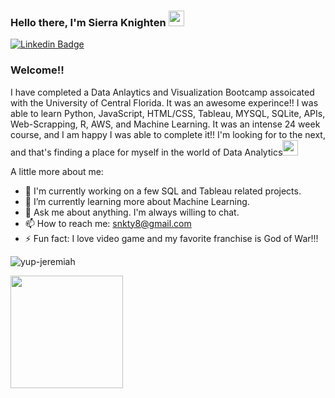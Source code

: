 ### Hello there, I'm Sierra Knighten <img src="https://media2.giphy.com/media/LOnt6uqjD9OexmQJRB/giphy.gif" width="25px">

[![Linkedin Badge](https://img.shields.io/badge/-LinkedIn-0e76a8?style=flat-square&logo=Linkedin&logoColor=white)](https://linkedin.com/in/sierra-knighten)

### Welcome!!

I have completed a Data Anlaytics and Visualization Bootcamp assoicated with the University of Central Florida.  It was an awesome experince!! I was able to learn Python, JavaScript, HTML/CSS, Tableau, MYSQL, SQLite, APIs, Web-Scrapping, R, AWS, and Machine Learning.  It was an intense 24 week course, and I am happy I was able to complete it!! I'm looking for to the next, and that's finding a place for myself in the world of Data Analytics<img src="https://media3.giphy.com/media/QBSPma5jP9ReSAdxKw/giphy.gif" width="25px">


A little more about me:

- 🔭 I'm currently working on a few SQL and Tableau related projects. 
- 🌱 I’m currently learning more about Machine Learning.
- 💬 Ask me about anything. I'm always willing to chat.
- 📫 How to reach me: snkty8@gmail.com
- ⚡ Fun fact: I love video game and my favorite franchise is God of War!!!

![yup-jeremiah](https://github.com/snkty8/snkty8/assets/78936833/a564a3e1-84ed-4ef2-bc7f-4f35580ea8f4)


<p>
  <img height="180em" src="https://github-readme-stats.vercel.app/api/top-langs/?username=snkty8&exclude_repo=KNN-Image-Classification&show_icons=true&hide_border=true&layout=compact&langs_count=8"/>
</p>
